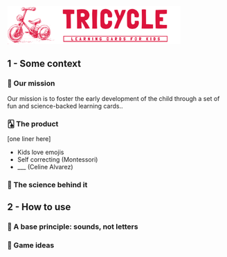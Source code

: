 

<img src="https://github.com/Tricycle-Cards/.github/blob/main/images/Presentation%20header.png?raw=true" style="width: 400px;"/>







<!--

<p align="center">
  <img src="https://github.com/Tricycle-Cards/.github/blob/main/images/Presentation%20header.png?raw=true" width="400"/>
</p>
<img src="https://github.com/Tricycle-Cards/.github/blob/main/images/Presentation%20Card.png?raw=true" style="width: 400px;"/>

<img src="https://github.com/Tricycle-Cards/.github/blob/main/images/written_title.png?raw=true" style="width: 400px;"/>

Website: [tricyclecards.com](tricyclecards.com)
# 🃏 *Tricycle* 🃏
_Learning cards for kids_
-->

## 1 - Some context
### 🌱 Our mission
Our mission is to foster the early development of the child through a set of fun and science-backed learning cards..

### 🂡 The product
[one liner here]
- Kids love emojis
- Self correcting (Montessori)
- ___ (Celine Alvarez)

### 🧪 The science behind it

## 2 - How to use
### 📖 A base principle: sounds, not letters

### 🎲 Game ideas 
